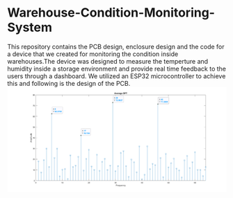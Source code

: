 # Warehouse-Condition-Monitoring-System
This repository contains the PCB design, enclosure design and the code for a device that we created for monitoring the condition inside warehouses.The device was designed to measure the temperture and humidity inside a storage environment and provide real time feedback to the users through a dashboard. We utilized an ESP32 microcontroller to achieve this and following is the design of the PCB.
![averaged DFT](https://github.com/udula27/Harmonic-Detection-with-Matlab/blob/main/Harmonic%20Detection/avgtrue.png)
